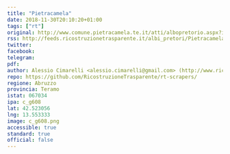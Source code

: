 ```yaml
---
title: "Pietracamela"
date: 2018-11-30T20:10:20+01:00
tags: ["rt"]
original: http://www.comune.pietracamela.te.it/atti/albopretorio.aspx?id=304
rss: http://feeds.ricostruzionetrasparente.it/albi_pretori/Pietracamela_feed.xml
twitter: 
facebook: 
telegram: 
pdf: 
author: Alessio Cimarelli <alessio.cimarelli@gmail.com> (http://www.ricostruzionetrasparente.it)
repo: https://github.com/RicostruzioneTrasparente/rt-scrapers/
regione: Abruzzo
provincia: Teramo
istat: 067034
ipa: c_g608
lat: 42.523056
lng: 13.553333
image: c_g608.png
accessible: true
standard: true
official: false
---
```

